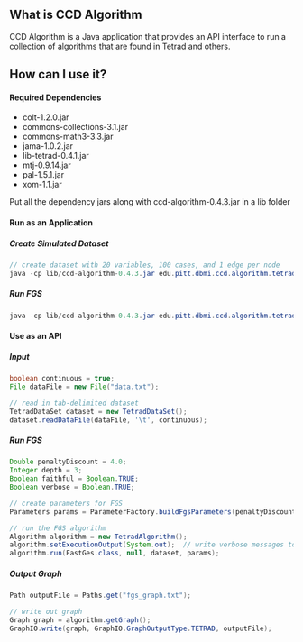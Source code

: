 ## What is CCD Algorithm

CCD Algorithm is a Java application that provides an API interface to run a collection of algorithms that are found in Tetrad and others. 


## How can I use it?

#### Required Dependencies
* colt-1.2.0.jar
* commons-collections-3.1.jar
* commons-math3-3.3.jar
* jama-1.0.2.jar
* lib-tetrad-0.4.1.jar
* mtj-0.9.14.jar
* pal-1.5.1.jar
* xom-1.1.jar

Put all the dependency jars along with ccd-algorithm-0.4.3.jar in a lib folder

#### Run as an Application

##### Create Simulated Dataset
```java
// create dataset with 20 variables, 100 cases, and 1 edge per node
java -cp lib/ccd-algorithm-0.4.3.jar edu.pitt.dbmi.ccd.algorithm.tetrad.SimulateDataApp --var 20 --case 100 --edge 1 --out output/
```

##### Run FGS
```java
java -cp lib/ccd-algorithm-0.4.3.jar edu.pitt.dbmi.ccd.algorithm.tetrad.FgsApp --data data.txt --delimiter $'\t' --penalty-discount 4.0 --depth 3 --verbose --out output/
```

#### Use as an API

##### Input
```java
boolean continuous = true;
File dataFile = new File("data.txt");

// read in tab-delimited dataset
TetradDataSet dataset = new TetradDataSet();
dataset.readDataFile(dataFile, '\t', continuous);
```

##### Run FGS
```java
Double penaltyDiscount = 4.0;
Integer depth = 3;
Boolean faithful = Boolean.TRUE;
Boolean verbose = Boolean.TRUE;

// create parameters for FGS
Parameters params = ParameterFactory.buildFgsParameters(penaltyDiscount, depth, faithful, verbose);

// run the FGS algorithm
Algorithm algorithm = new TetradAlgorithm();
algorithm.setExecutionOutput(System.out);  // write verbose messages to standard out
algorithm.run(FastGes.class, null, dataset, params);

```

##### Output Graph
```java
Path outputFile = Paths.get("fgs_graph.txt");

// write out graph
Graph graph = algorithm.getGraph();
GraphIO.write(graph, GraphIO.GraphOutputType.TETRAD, outputFile);
```
